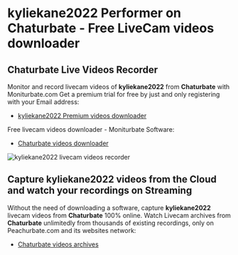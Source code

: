 # kyliekane2022 Performer on Chaturbate - Free LiveCam videos downloader

## Chaturbate Live Videos Recorder

Monitor and record livecam videos of **kyliekane2022** from **Chaturbate** with Moniturbate.com
Get a premium trial for free by just and only registering with your Email address:
* [kyliekane2022 Premium videos downloader](https://moniturbate.com/request-demo-licence-key.html)

Free livecam videos downloader - Moniturbate Software:
* [Chaturbate videos downloader](https://moniturbate.com/moniturbate-download-software.html)

![kyliekane2022 livecam videos recorder](https://peachurnet.com/templates/moniturbate-software.png)


## Capture kyliekane2022 videos from the Cloud and watch your recordings on Streaming

Without the need of downloading a software, capture **kyliekane2022** livecam videos from **Chaturbate** 100% online.
Watch Livecam archives from **Chaturbate** unlimitedly from thousands of existing recordings, only on Peachurbate.com and its websites network:
* [Chaturbate videos archives](https://peachurnet.com/)